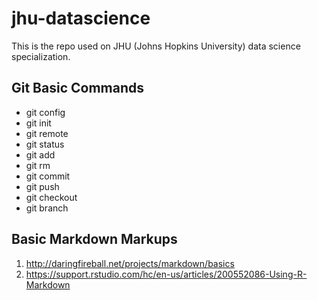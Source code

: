jhu-datascience
===============

This is the repo used on JHU (Johns Hopkins University) data science specialization.

##  Git Basic Commands ##

* git config
* git init
* git remote
* git status
* git add
* git rm
* git commit
* git push
* git checkout
* git branch

##  Basic Markdown Markups ##
1. http://daringfireball.net/projects/markdown/basics
2. https://support.rstudio.com/hc/en-us/articles/200552086-Using-R-Markdown
